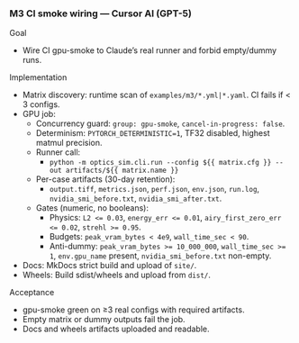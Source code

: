 ### M3 CI smoke wiring — Cursor AI (GPT-5)

Goal
- Wire CI gpu-smoke to Claude’s real runner and forbid empty/dummy runs.

Implementation
- Matrix discovery: runtime scan of `examples/m3/*.yml|*.yaml`. CI fails if < 3 configs.
- GPU job:
  - Concurrency guard: `group: gpu-smoke`, `cancel-in-progress: false`.
  - Determinism: `PYTORCH_DETERMINISTIC=1`, TF32 disabled, highest matmul precision.
  - Runner call:
    - `python -m optics_sim.cli.run --config ${{ matrix.cfg }} --out artifacts/${{ matrix.name }}`
  - Per-case artifacts (30-day retention):
    - `output.tiff`, `metrics.json`, `perf.json`, `env.json`, `run.log`, `nvidia_smi_before.txt`, `nvidia_smi_after.txt`.
  - Gates (numeric, no booleans):
    - Physics: `L2 <= 0.03`, `energy_err <= 0.01`, `airy_first_zero_err <= 0.02`, `strehl >= 0.95`.
    - Budgets: `peak_vram_bytes < 4e9`, `wall_time_sec < 90`.
    - Anti-dummy: `peak_vram_bytes >= 10_000_000`, `wall_time_sec >= 1`, `env.gpu_name` present, `nvidia_smi_before.txt` non-empty.
- Docs: MkDocs strict build and upload of `site/`.
- Wheels: Build sdist/wheels and upload from `dist/`.

Acceptance
- gpu-smoke green on ≥3 real configs with required artifacts.
- Empty matrix or dummy outputs fail the job.
- Docs and wheels artifacts uploaded and readable.

